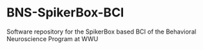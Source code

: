 # BNS-SpikerBox-BCI
Software repository for the SpikerBox based BCI of the Behavioral Neuroscience Program at WWU
